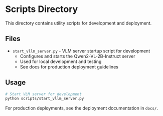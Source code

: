 # Scripts Directory

This directory contains utility scripts for development and deployment.

## Files

- `start_vllm_server.py` - VLM server startup script for development
  - Configures and starts the Qwen2-VL-2B-Instruct server
  - Used for local development and testing
  - See docs for production deployment guidelines

## Usage

```bash
# Start VLM server for development
python scripts/start_vllm_server.py
```

For production deployments, see the deployment documentation in `docs/`.

